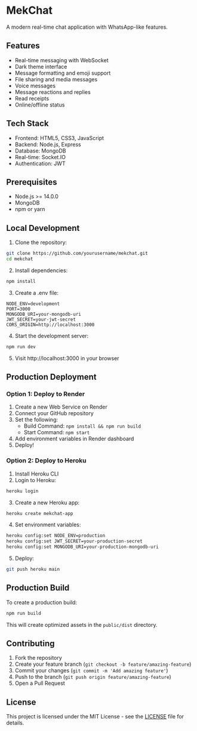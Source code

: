 # MekChat

A modern real-time chat application with WhatsApp-like features.

## Features

- Real-time messaging with WebSocket
- Dark theme interface
- Message formatting and emoji support
- File sharing and media messages
- Voice messages
- Message reactions and replies
- Read receipts
- Online/offline status

## Tech Stack

- Frontend: HTML5, CSS3, JavaScript
- Backend: Node.js, Express
- Database: MongoDB
- Real-time: Socket.IO
- Authentication: JWT

## Prerequisites

- Node.js >= 14.0.0
- MongoDB
- npm or yarn

## Local Development

1. Clone the repository:
```bash
git clone https://github.com/yourusername/mekchat.git
cd mekchat
```

2. Install dependencies:
```bash
npm install
```

3. Create a .env file:
```
NODE_ENV=development
PORT=3000
MONGODB_URI=your-mongodb-uri
JWT_SECRET=your-jwt-secret
CORS_ORIGIN=http://localhost:3000
```

4. Start the development server:
```bash
npm run dev
```

5. Visit http://localhost:3000 in your browser

## Production Deployment

### Option 1: Deploy to Render

1. Create a new Web Service on Render
2. Connect your GitHub repository
3. Set the following:
   - Build Command: `npm install && npm run build`
   - Start Command: `npm start`
4. Add environment variables in Render dashboard
5. Deploy!

### Option 2: Deploy to Heroku

1. Install Heroku CLI
2. Login to Heroku:
```bash
heroku login
```

3. Create a new Heroku app:
```bash
heroku create mekchat-app
```

4. Set environment variables:
```bash
heroku config:set NODE_ENV=production
heroku config:set JWT_SECRET=your-production-secret
heroku config:set MONGODB_URI=your-production-mongodb-uri
```

5. Deploy:
```bash
git push heroku main
```

## Production Build

To create a production build:

```bash
npm run build
```

This will create optimized assets in the `public/dist` directory.

## Contributing

1. Fork the repository
2. Create your feature branch (`git checkout -b feature/amazing-feature`)
3. Commit your changes (`git commit -m 'Add amazing feature'`)
4. Push to the branch (`git push origin feature/amazing-feature`)
5. Open a Pull Request

## License

This project is licensed under the MIT License - see the [LICENSE](LICENSE) file for details.
